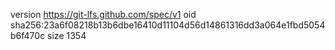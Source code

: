 version https://git-lfs.github.com/spec/v1
oid sha256:23a6f08218b13b6dbe16410d11104d56d14861316dd3a064e1fbd5054b6f470c
size 1354
